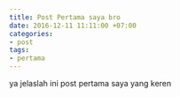 ```yaml
---
title: Post Pertama saya bro
date: 2016-12-11 11:11:00 +07:00
categories:
- post
tags:
- pertama
---
```


ya jelaslah ini post pertama saya yang keren